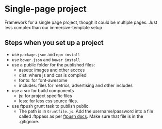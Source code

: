 Single-page project
==============================

Framework for a single page project, though it could be multiple pages. Just less complex than our immersive-template setup

## Steps when you set up a project


* use `package.json` and `npm install`
* use `bower.json` and `bower install`
* use a public folder for the published files:
	* assets: images and other accces
	* dist: where js and css is compiled
	* fonts: for font-awesome
	* includes: files for metrics, advertising and other includes
* use a src for build components
	* js: for project specific files
	* less: for less css source files.
* use ftpush grunt task to publish public.
	* The path is in `Gruntfile.js`. Add the username/password into a file called .ftppass as per [ftpush docs](https://www.npmjs.com/package/grunt-ftpush). Make sure that file is in the .gitignore.